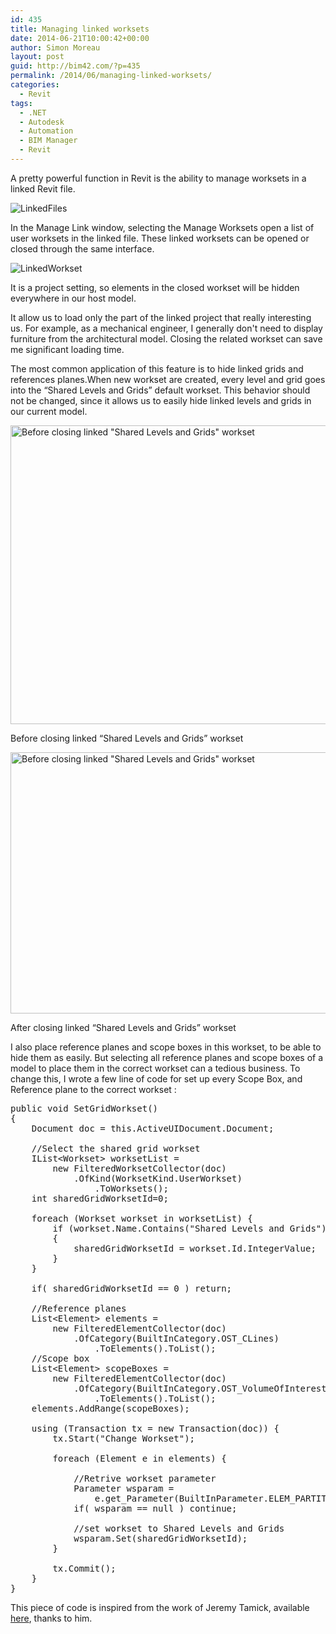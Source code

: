 ```yaml
---
id: 435
title: Managing linked worksets
date: 2014-06-21T10:00:42+00:00
author: Simon Moreau
layout: post
guid: http://bim42.com/?p=435
permalink: /2014/06/managing-linked-worksets/
categories:
  - Revit
tags:
  - .NET
  - Autodesk
  - Automation
  - BIM Manager
  - Revit
---
```

A pretty powerful function in Revit is the ability to manage worksets in a linked Revit file.

![LinkedFiles](http://bim42.com/wp-content/uploads/2014/06/LinkedFiles.png)

In the Manage Link window, selecting the Manage Worksets open a list of user worksets in the linked file. These linked worksets can be opened or closed through the same interface.

![LinkedWorkset](http://bim42.com/wp-content/uploads/2014/06/LinkedWorkset.png)

It is a project setting, so elements in the closed workset will be hidden everywhere in our host model.

It allow us to load only the part of the linked project that really interesting us. For example, as a mechanical engineer, I generally don't need to display furniture from the architectural model. Closing the related workset can save me significant loading time.

The most common application of this feature is to hide linked grids and references planes.When new workset are created, every level and grid goes into the &#8220;Shared Levels and Grids&#8221; default workset. This behavior should not be changed, since it allows us to easily hide linked levels and grids in our current model.

<div id="attachment_442" style="max-width: 783px" class="wp-caption aligncenter">
  <a href="http://bim42.com/wp-content/uploads/2014/06/before.png"><img class="size-full wp-image-442" src="http://bim42.com/wp-content/uploads/2014/06/before.png" alt="Before closing linked &quot;Shared Levels and Grids&quot; workset " width="773" height="478" srcset="https://bim42.com/wp-content/uploads/2014/06/before.png 773w, https://bim42.com/wp-content/uploads/2014/06/before-300x185.png 300w, https://bim42.com/wp-content/uploads/2014/06/before-485x300.png 485w" sizes="(max-width: 773px) 100vw, 773px" /></a>
  
  <p class="wp-caption-text">
    Before closing linked &#8220;Shared Levels and Grids&#8221; workset
  </p>
</div>

<div id="attachment_441" style="max-width: 655px" class="wp-caption aligncenter">
  <a href="http://bim42.com/wp-content/uploads/2014/06/After.png"><img class="size-full wp-image-441" src="http://bim42.com/wp-content/uploads/2014/06/After.png" alt="Before closing linked &quot;Shared Levels and Grids&quot; workset" width="645" height="418" srcset="https://bim42.com/wp-content/uploads/2014/06/After.png 645w, https://bim42.com/wp-content/uploads/2014/06/After-300x194.png 300w, https://bim42.com/wp-content/uploads/2014/06/After-462x300.png 462w" sizes="(max-width: 645px) 100vw, 645px" /></a>
  
  <p class="wp-caption-text">
    After closing linked &#8220;Shared Levels and Grids&#8221; workset
  </p>
</div>

I also place reference planes and scope boxes in this workset, to be able to hide them as easily. But selecting all reference planes and scope boxes of a model to place them in the correct workset can a tedious business. To change this, I wrote a few line of code for set up every Scope Box, and Reference plane to the correct workset :

<pre class="brush: csharp; title: ; notranslate" title="">public void SetGridWorkset()
{
	Document doc = this.ActiveUIDocument.Document;

	//Select the shared grid workset
	IList&lt;Workset&gt; worksetList =
		new FilteredWorksetCollector(doc)
			.OfKind(WorksetKind.UserWorkset)
				.ToWorksets();
	int sharedGridWorksetId=0;

	foreach (Workset workset in worksetList) {
		if (workset.Name.Contains("Shared Levels and Grids"))
		{
			sharedGridWorksetId = workset.Id.IntegerValue;
		}
	}

	if( sharedGridWorksetId == 0 ) return;

	//Reference planes
	List&lt;Element&gt; elements =
		new FilteredElementCollector(doc)
			.OfCategory(BuiltInCategory.OST_CLines)
				.ToElements().ToList();
	//Scope box
	List&lt;Element&gt; scopeBoxes =
		new FilteredElementCollector(doc)
			.OfCategory(BuiltInCategory.OST_VolumeOfInterest)
				.ToElements().ToList();
	elements.AddRange(scopeBoxes);

	using (Transaction tx = new Transaction(doc)) {
		tx.Start("Change Workset");

		foreach (Element e in elements) {

			//Retrive workset parameter
			Parameter wsparam =
				e.get_Parameter(BuiltInParameter.ELEM_PARTITION_PARAM );
			if( wsparam == null ) continue;

			//set workset to Shared Levels and Grids
			wsparam.Set(sharedGridWorksetId);
		}

		tx.Commit();
	}
}
</pre>

This piece of code is inspired from the work of Jeremy Tamick, available [here](http://thebuildingcoder.typepad.com/blog/2013/01/change-element-workset.html), thanks to him.